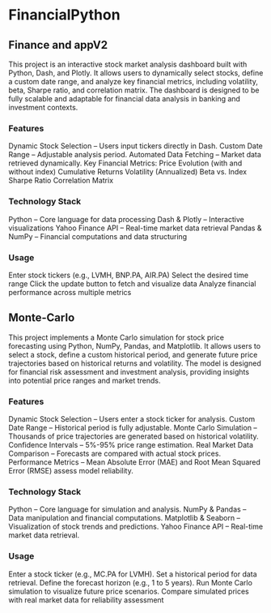 # FinancialPython

## Finance and appV2
This project is an interactive stock market analysis dashboard built with Python, Dash, and Plotly. It allows users to dynamically select stocks, define a custom date range, and analyze key financial metrics, including volatility, beta, Sharpe ratio, and correlation matrix. The dashboard is designed to be fully scalable and adaptable for financial data analysis in banking and investment contexts.
 
### Features
Dynamic Stock Selection – Users input tickers directly in Dash.
Custom Date Range – Adjustable analysis period.
Automated Data Fetching – Market data retrieved dynamically.
Key Financial Metrics:
Price Evolution (with and without index)
Cumulative Returns
Volatility (Annualized)
Beta vs. Index
Sharpe Ratio
Correlation Matrix

### Technology Stack
Python – Core language for data processing
Dash & Plotly – Interactive visualizations
Yahoo Finance API – Real-time market data retrieval
Pandas & NumPy – Financial computations and data structuring

### Usage
Enter stock tickers (e.g., LVMH, BNP.PA, AIR.PA)
Select the desired time range
Click the update button to fetch and visualize data
Analyze financial performance across multiple metrics

## Monte-Carlo
This project implements a Monte Carlo simulation for stock price forecasting using Python, NumPy, Pandas, and Matplotlib. It allows users to select a stock, define a custom historical period, and generate future price trajectories based on historical returns and volatility. The model is designed for financial risk assessment and investment analysis, providing insights into potential price ranges and market trends.

### Features
Dynamic Stock Selection – Users enter a stock ticker for analysis.
Custom Date Range – Historical period is fully adjustable.
Monte Carlo Simulation – Thousands of price trajectories are generated based on historical volatility.
Confidence Intervals – 5%-95% price range estimation.
Real Market Data Comparison – Forecasts are compared with actual stock prices.
Performance Metrics – Mean Absolute Error (MAE) and Root Mean Squared Error (RMSE) assess model reliability.

### Technology Stack
Python – Core language for simulation and analysis.
NumPy & Pandas – Data manipulation and financial computations.
Matplotlib & Seaborn – Visualization of stock trends and predictions.
Yahoo Finance API – Real-time market data retrieval.

### Usage
Enter a stock ticker (e.g., MC.PA for LVMH).
Set a historical period for data retrieval.
Define the forecast horizon (e.g., 1 to 5 years).
Run Monte Carlo simulation to visualize future price scenarios.
Compare simulated prices with real market data for reliability assessment